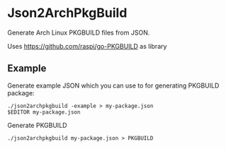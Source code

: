 # Json2ArchPkgBuild
Generate Arch Linux PKGBUILD files from JSON.

Uses https://github.com/raspi/go-PKGBUILD as library

## Example

Generate example JSON which you can use to for generating PKGBUILD package:

    ./json2archpkgbuild -example > my-package.json
    $EDITOR my-package.json 

Generate PKGBUILD    

    ./json2archpkgbuild my-package.json > PKGBUILD
